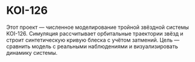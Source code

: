 # KOI-126
Этот проект — численное моделирование тройной звёздной системы KOI-126.
Симуляция рассчитывает орбитальные траектории звёзд и строит синтетическую кривую блеска с учётом затмений.
Цель — сравнить модель с реальными наблюдениями и визуализировать динамику системы.
